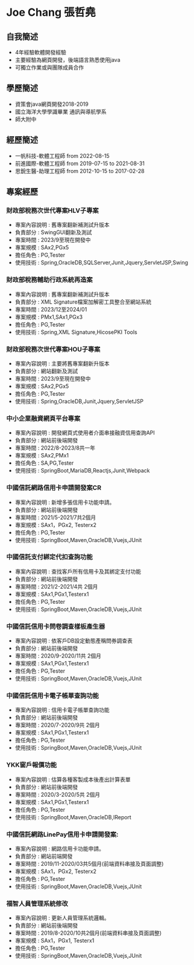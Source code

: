 # Joe Chang 張哲堯

## 自我簡述

- 4年經驗軟體開發經驗
- 主要經驗為網頁開發，後端語言熟悉使用java
- 可獨立作業或與團隊成員合作

## 學歷簡述

- 資策會java網頁開發2018-2019
- 國立海洋大學學識畢業 通訊與導航學系
- 師大附中

## 經歷簡述

- 一帆科技-軟體工程師 from 2022-08-15
- 前進國際-軟體工程師 from 2019-07-15 to 2021-08-31
- 思銳生醫-助理工程師 from 2012-10-15 to 2017-02-28

## 專案經歷

### 財政部稅務次世代專案HLV子專案

- 專案內容說明 : 舊專案翻新補測試升版本
- 負責部分 : SwingGUI翻新及測試
- 專案時間 : 2023/9至現在開發中
- 專案規模 : SAx2,PGx5
- 擔任角色 : PG,Tester
- 使用技術 : Spring,OracleDB,SQLServer,Junit,Jquery,ServletJSP,Swing

### 財政部稅務輔助行政系統再造案

- 專案內容說明 : 舊專案翻新補測試升版本
- 負責部分 : XML Signature檔案加解密工具整合至網站系統
- 專案時間 : 2023/12至2024/01
- 專案規模 : PMx1,SAx1,PGx3
- 擔任角色 : PG,Tester
- 使用技術 : Spring,XML Signature,HicosePKI Tools

### 財政部稅務次世代專案HOU子專案

- 專案內容說明 : 主要將舊專案翻新升版本
- 負責部分 : 網站翻新及測試
- 專案時間 : 2023/9至現在開發中
- 專案規模 : SAx2,PGx5
- 擔任角色 : PG,Tester
- 使用技術 : Spring,OracleDB,Junit,Jquery,ServletJSP

### 中小企業融資網頁平台專案

- 專案內容說明 : 開發網頁式使用者介面串接融資信用查詢API
- 負責部分 : 網站前後端開發
- 專案時間 : 2022/8-2023/8共一年
- 專案規模 : SAx2,PMx1
- 擔任角色 : SA,PG,Tester
- 使用技術 : SpringBoot,MariaDB,Reactjs,Junit,Webpack

### 中國信託網路信用卡申請開發案CR

- 專案內容說明 : 新增多張信用卡功能申請。
- 負責部分 : 網站前後端開發
- 專案時間 : 2021/5-2021/7共2個月
- 專案規模 : SAx1，PGx2, Testerx2
- 擔任角色 : PG,Tester
- 使用技術 : SpringBoot,Maven,OracleDB,Vuejs,JUnit
  
### 中國信託支付綁定代扣查詢功能

- 專案內容說明 : 查找客戶所有信用卡及其綁定支付功能
- 負責部分 : 網站前後端開發
- 專案時間 : 2021/2-2021/4共 2個月
- 專案規模 : SAx1,PGx1,Testerx1
- 擔任角色 : PG,Tester
- 使用技術 : SpringBoot,Maven,OracleDB,Vuejs,JUnit

### 中國信託信用卡問卷調查樣板產生器

- 專案內容說明 : 依客戶DB設定動態產稱問券調查表
- 負責部分 : 網站前後端開發
- 專案時間 : 2020/9-2020/11共 2個月
- 專案規模 : SAx1,PGx1,Testerx1
- 擔任角色 : PG,Tester
- 使用技術 : SpringBoot,Maven,OracleDB,Vuejs,JUnit

### 中國信託信用卡電子帳單查詢功能

- 專案內容說明 : 信用卡電子帳單查詢功能
- 負責部分 : 網站前後端開發
- 專案時間 : 2020/7-2020/9共 2個月
- 專案規模 : SAx1,PGx1,Testerx1
- 擔任角色 : PG,Tester
- 使用技術 : SpringBoot,Maven,OracleDB,Vuejs,JUnit

### YKK窗戶報價功能

- 專案內容說明 : 估算各種客製成本後產出計算表單
- 負責部分 : 網站前後端開發
- 專案時間 : 2020/3-2020/5共 2個月
- 專案規模 : SAx1,PGx1,Testerx1
- 擔任角色 : PG,Tester
- 使用技術 : SpringBoot,Maven,OracleDB,IReport

### 中國信託網路LinePay信用卡申請開發案:

- 專案內容說明 : 網路信用卡功能申請。
- 負責部分 : 網站前端開發
- 專案時間 : 2019/11-2020/03共5個月(前端資料串接及頁面調整)
- 專案規模 : SAx1，PGx2, Testerx2
- 擔任角色 : PG,Tester
- 使用技術 : SpringBoot,Maven,OracleDB,Vuejs,JUnit

### 福智人員管理系統修改

- 專案內容說明 : 更新人員管理系統邏輯。
- 負責部分 : 網站前後端開發
- 專案時間 : 2019/8-2020/10共2個月(前端資料串接及頁面調整)
- 專案規模 : SAx1，PGx1, Testerx1
- 擔任角色 : PG,Tester
- 使用技術 : SpringBoot,Maven,OracleDB,Vuejs,JUnit
